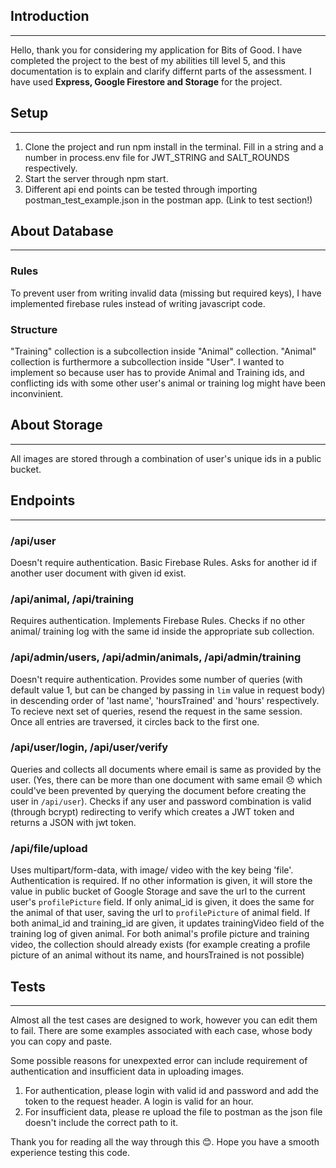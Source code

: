 ## **Introduction**
***
Hello, thank you for considering my application for Bits of Good. I have completed the project to the best of my abilities till level 5, and this documentation is to explain and clarify differnt parts of the assessment. I have used **Express, Google Firestore and Storage** for the project. 
## Setup
***
1. Clone the project and run npm install in the terminal. Fill in a string and a number in process.env file for JWT_STRING and SALT_ROUNDS respectively.
2. Start the server through npm start.
3. Different api end points can be tested through importing postman_test_example.json in the postman app. (Link to test section!)

## **About Database**
***
### Rules
To prevent user from writing invalid data (missing but required keys), I have implemented firebase rules instead of writing javascript code.
### Structure
"Training" collection is a subcollection inside "Animal" collection. "Animal" collection is furthermore a subcollection inside "User". I wanted to implement so because user has to provide Animal and Training ids, and conflicting ids with some other user's animal or training log might have been inconvinient.

## **About Storage**
***
All images are stored through a combination of user's unique ids in a public bucket.

## **Endpoints**
***
### **/api/user**
Doesn't require authentication. Basic Firebase Rules. Asks for another id if another user document with given id exist.
### **/api/animal**, **/api/training**
Requires authentication. Implements Firebase Rules. Checks if no other animal/ training log with the same id inside the appropriate sub collection.

### **/api/admin/users**, **/api/admin/animals**, **/api/admin/training**
Doesn't require authentication. Provides some number of queries (with default value 1, but can be changed by passing in `lim` value in request body) in descending order of 'last name', 'hoursTrained' and 'hours' respectively. To recieve next set of queries, resend the request in the same session. Once all entries are traversed, it circles back to the first one.

### **/api/user/login**, **/api/user/verify**
Queries and collects all documents where email is same as provided by the user. (Yes, there can be more than one document with same email 😞 which could've been prevented by querying the document before creating the user in `/api/user`). Checks if any user and password combination is valid (through bcrypt) redirecting to verify which creates a JWT token and returns a JSON with jwt token.

### **/api/file/upload**
Uses multipart/form-data, with image/ video with the key being 'file'. Authentication is required. If no other information is given, it will store the value in public bucket of Google Storage and save the url to the current user's `profilePicture` field. If only animal_id is given, it does the same for the animal of that user, saving the url to `profilePicture` of animal field. If both animal_id and training_id are given, it updates trainingVideo field of the training log of given animal. For both animal's profile picture and training video, the collection should already exists (for example creating a profile picture of an animal without its name, and hoursTrained is not possible)

## Tests
***
Almost all the test cases are designed to work, however you can edit them to fail. There are some examples associated with each case, whose body you can copy and paste. 

Some possible reasons for unexpexted error can include requirement of authentication and insufficient data in uploading images.

1. For authentication, please login with valid id and password and add the token to the request header. A login is valid for an hour.
2. For insufficient data, please re upload the file to postman as the json file doesn't include the correct path to it.

Thank you for reading all the way through this 😊. Hope you have a smooth experience testing this code. 